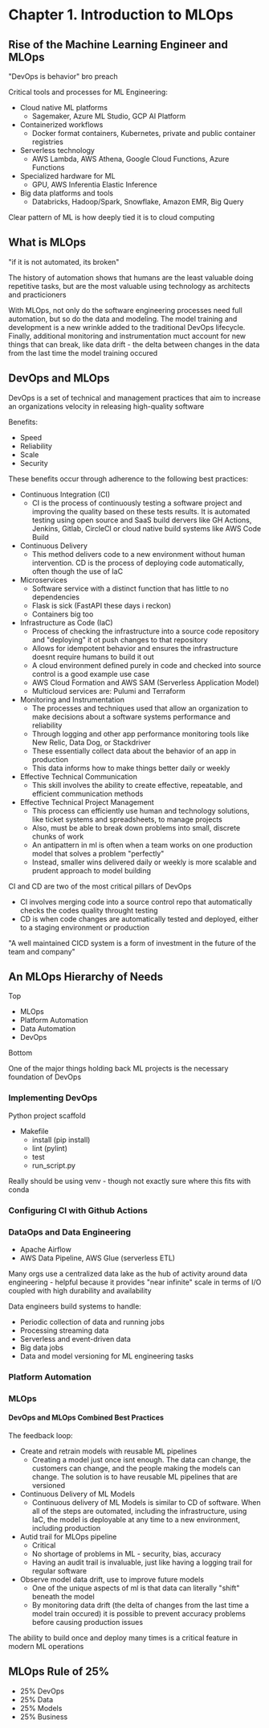 # Chapter 1. Introduction to MLOps

## Rise of the Machine Learning Engineer and MLOps

"DevOps is behavior" bro preach

Critical tools and processes for ML Engineering:

- Cloud native ML platforms
  - Sagemaker, Azure ML Studio, GCP AI Platform
- Containerized workflows
  - Docker format containers, Kubernetes, private and public container registries
- Serverless technology
  - AWS Lambda, AWS Athena, Google Cloud Functions, Azure Functions
- Specialized hardware for ML
  - GPU, AWS Inferentia Elastic Inference
- Big data platforms and tools
  - Databricks, Hadoop/Spark, Snowflake, Amazon EMR, Big Query

Clear pattern of ML is how deeply tied it is to cloud computing

## What is MLOps

"if it is not automated, its broken"

The history of automation shows that humans are the least valuable doing repetitive tasks, but are the most valuable using technology as architects and practicioners

With MLOps, not only do the software engineering processes need full automation, but so do the data and modeling. The model training and development is a new wrinkle added to the traditional DevOps lifecycle. Finally, additional monitoring and instrumentation muct account for new things that can break, like data drift - the delta between changes in the data from the last time the model training occured

## DevOps and MLOps

DevOps is a set of technical and management practices that aim to increase an organizations velocity in releasing high-quality software

Benefits:

- Speed
- Reliability
- Scale
- Security

These benefits occur through adherence to the following best practices:

- Continuous Integration (CI)
  - CI is the process of continuously testing a software project and improving the quality based on these tests results. It is automated testing using open source and SaaS build dervers like GH Actions, Jenkins, Gitlab, CircleCI or cloud native build systems like AWS Code Build
- Continuous Delivery
  - This method delivers code to a new environment without human intervention. CD is the process of deploying code automatically, often though the use of IaC
- Microservices
  - Software service with a distinct function that has little to no dependencies
  - Flask is sick (FastAPI these days i reckon)
  - Containers big too
- Infrastructure as Code (IaC)
  - Process of checking the infrastructure into a source code repository and "deploying" it ot push changes to that repository
  - Allows for idempotent behavior and ensures the infrastructure doesnt require humans to build it out
  - A cloud environment defined purely in code and checked into source control is a good example use case
  - AWS Cloud Formation and AWS SAM (Serverless Application Model)
  - Multicloud services are: Pulumi and Terraform
- Monitoring and Instrumentation
  - The processes and techniques used that allow an organization to make decisions about a software systems performance and reliability
  - Through logging and other app performance monitoring tools like New Relic, Data Dog, or Stackdriver
  - These essentially collect data about the behavior of an app in production
  - This data informs how to make things better daily or weekly
- Effective Technical Communication
  - This skill involves the ability to create effective, repeatable, and efficient communication methods
- Effective Technical Project Management
  - This process can efficiently use human and technology solutions, like ticket systems and spreadsheets, to manage projects
  - Also, must be able to break down problems into small, discrete chunks of work
  - An antipattern in ml is often when a team works on one production model that solves a problem "perfectly"
  - Instead, smaller wins delivered daily or weekly is more scalable and prudent approach to model building

CI and CD are two of the most critical pillars of DevOps

- CI involves merging code into a source control repo that automatically checks the codes quality throught testing
- CD is when code changes are automatically tested and deployed, either to a staging environment or production

"A well maintained CICD system is a form of investment in the future of the team and company"

## An MLOps Hierarchy of Needs

Top

- MLOps
- Platform Automation
- Data Automation
- DevOps

Bottom

One of the major things holding back ML projects is the necessary foundation of DevOps

### Implementing DevOps

Python project scaffold

- Makefile
  - install (pip install)
  - lint (pylint)
  - test
  - run_script.py

Really should be using venv - though not exactly sure where this fits with conda

### Configuring CI with Github Actions

### DataOps and Data Engineering

- Apache Airflow
- AWS Data Pipeline, AWS Glue (serverless ETL)

Many orgs use a centralized data lake as the hub of activity around data engineering - helpful because it provides "near infinite" scale in terms of I/O coupled with high durability and availability

Data engineers build systems to handle:

- Periodic collection of data and running jobs
- Processing streaming data
- Serverless and event-driven data
- Big data jobs
- Data and model versioning for ML engineering tasks

### Platform Automation

### MLOps

#### DevOps and MLOps Combined Best Practices

The feedback loop:

- Create and retrain models with reusable ML pipelines
  - Creating a model just once isnt enough. The data can change, the customers can change, and the people making the models can change. The solution is to have reusable ML pipelines that are versioned
- Continuous Delivery of ML Models
  - Continuous delivery of ML Models is similar to CD of software. When all of the steps are outomated, including the infrastructure, using IaC, the model is deployable at any time to a new environment, including production
- Autid trail for MLOps pipeline
  - Critical
  - No shortage of problems in ML - security, bias, accuracy
  - Having an audit trail is invaluable, just like having a logging trail for regular software
- Observe model data drift, use to improve future models
  - One of the unique aspects of ml is that data can literally "shift" beneath the model
  - By monitoring data drift (the delta of changes from the last time a model train occured) it is possible to prevent accuracy problems before causing production issues

The ability to build once and deploy many times is a critical feature in modern ML operations

## MLOps Rule of 25%

- 25% DevOps
- 25% Data
- 25% Models
- 25% Business
